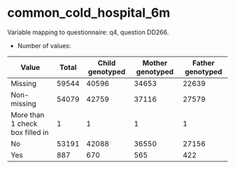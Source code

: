 # common_cold_hospital_6m
Variable mapping to questionnaire: q4, question DD266.
- Number of values:

| Value | Total | Child genotyped | Mother genotyped | Father genotyped |
| ----- | ----- | --------------- | ---------------- | ---------------- |
| Missing | 59544 | 40596 | 34653 | 22639 |
| Non-missing | 54079 | 42759 | 37116 | 27579 |
| More than 1 check box filled in | 1 | 1 | 1 |1 |
| No | 53191 | 42088 | 36550 |27156 |
| Yes | 887 | 670 | 565 |422 |



